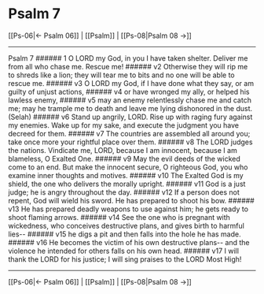 # Psalm 7

[[Ps-06|← Psalm 06]] | [[Psalm]] | [[Ps-08|Psalm 08 →]]
***

Psalm 7 ###### 1 O LORD my God, in you I have taken shelter. Deliver me from all who chase me. Rescue me! ###### v2 Otherwise they will rip me to shreds like a lion; they will tear me to bits and no one will be able to rescue me. ###### v3 O LORD my God, if I have done what they say, or am guilty of unjust actions, ###### v4 or have wronged my ally, or helped his lawless enemy, ###### v5 may an enemy relentlessly chase me and catch me; may he trample me to death and leave me lying dishonored in the dust. (Selah) ###### v6 Stand up angrily, LORD. Rise up with raging fury against my enemies. Wake up for my sake, and execute the judgment you have decreed for them. ###### v7 The countries are assembled all around you; take once more your rightful place over them. ###### v8 The LORD judges the nations. Vindicate me, LORD, because I am innocent, because I am blameless, O Exalted One. ###### v9 May the evil deeds of the wicked come to an end. But make the innocent secure, O righteous God, you who examine inner thoughts and motives. ###### v10 The Exalted God is my shield, the one who delivers the morally upright. ###### v11 God is a just judge; he is angry throughout the day. ###### v12 If a person does not repent, God will wield his sword. He has prepared to shoot his bow. ###### v13 He has prepared deadly weapons to use against him; he gets ready to shoot flaming arrows. ###### v14 See the one who is pregnant with wickedness, who conceives destructive plans, and gives birth to harmful lies-- ###### v15 he digs a pit and then falls into the hole he has made. ###### v16 He becomes the victim of his own destructive plans-- and the violence he intended for others falls on his own head. ###### v17 I will thank the LORD for his justice; I will sing praises to the LORD Most High!

***
[[Ps-06|← Psalm 06]] | [[Psalm]] | [[Ps-08|Psalm 08 →]]
